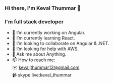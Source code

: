 ### Hi there, I'm Keval Thummar 👋

### I'm full stack developer
<!--
**kevaljthummar/kevaljthummar** is a ✨ _special_ ✨ repository because its `README.md` (this file) appears on your GitHub profile.

Here are some ideas to get you started:
- 😄 Pronouns: ...
- ⚡ Fun fact: ...
-->

- 🔭 I’m currently working on Angular.
- 🌱 I’m currently learning React.
- 👯 I’m looking to collaborate on Angular & .NET.
- 🤔 I’m looking for help with AWS.
- 💬 Ask me about Anything.
- 📫 How to reach me: </br>
      ✉️ kevaljthummar12@gmail.com </br>
      :video_camera: skype:live:keval_thummar
  

